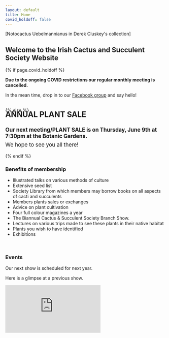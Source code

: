 ```yaml
---
layout: default
title: Home
covid_holdoff: false
---
```

<section class="clearfix index">
    <div id="index_banner">
    </div>
   <div class="credits">
       [Notocactus Uebelmannianus in Derek Cluskey's collection] 
    </div>
    <h2 class="index_header">
        Welcome to the Irish Cactus and Succulent Society Website
    </h2>
</section>

<!-- Calendar -->
<section class="timetable clearfix">
    <div class="container">
        {% if page.covid_holdoff %}
        <strong><p class="center">
            Due to the ongoing COVID restrictions our regular monthly meeting is cancelled.
        </p></strong>
        <p class="center">
            In the mean time, drop in to our <a href="{{ site.facebook_group_url }}" target="_blank">Facebook group</a> and say hello!
        </p>
        <br />
        {% else %}
        <p class="center" style="margin-top:-10px; font-size:1.7em;">
           <strong>ANNUAL PLANT SALE</strong>
        </p>
        <p class="center" style="font-size:1.2em;">
            <strong>Our next meeting/PLANT SALE is on Thursday, June 9th at 7:30pm at the Botanic Gardens.</strong>
        </p>
        <p class="center" style="margin-top:-10px; font-size:1.2em;">
            We hope to see you all there! 
        </p>
        {% endif %}
    </div>
</section>

<!-- become a member -->
<section id="" class="potting clearfix">
    <div class="potting_small onleft">
        <div class="text" style="display:none">
            <h3>
                Become a member!*:)
            </h3>
        </div>
    </div>
    <div class="potting_small onright">
        <div class="text">
            <h3>
                <strong>
                    Benefits of membership
                </strong>
            </h3>
            <ul>
                <li>Illustrated talks on various methods of culture</li>
                <li>Extensive seed list  </li>
                <li>Society Library from which members may borrow books on all aspects of cacti and succulents </li>
                <li>Members plants sales or exchanges</li>
                <li>Advice on plant cultivation</li>
                <li>Four full colour magazines a year</li>
                <li>The Biannual Cactus & Succulent Society Branch Show.</li>
                <li>Lectures on various trips made to see these plants in their native habitat  </li>
                <li>Plants you wish to have identified  </li>
                <li>Exhibitions  </li>
            </ul>
        </div>
    </div>
</section>
<!-- Container element for parallax-->
<div class="potting_para"></div>
<section class="medias clearfix">
    <div class="main_wrapper">
        <br>
        <div class="video-related">
            <h3>
                <strong>
                    Events
                </strong>
            </h3>
            <p> Our next show is scheduled for next year.</p>
            <p> Here is a glimpse at a previous show.</p>
        </div>
        <!-- video cactus show -->
        <div class="video">
            <iframe src="https://www.youtube.com/embed/nULIo2jaWdo" title="YouTube video player" frameborder="0" allow="accelerometer; autoplay; clipboard-write; encrypted-media; gyroscope; picture-in-picture" allowfullscreen></iframe>
        </div>
    </div>
</section>
